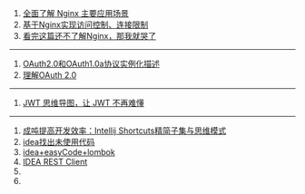 1. [全面了解 Nginx 主要应用场景](https://mp.weixin.qq.com/s/IsGZEVAIX3M1ynXf0C1IMQ)
1. [基于Nginx实现访问控制、连接限制](https://mp.weixin.qq.com/s/jG82GeeVyRWzaE2sRlyPYg)
1. [看完这篇还不了解Nginx，那我就哭了](https://mp.weixin.qq.com/s/mc9vkWvv4LHUc2YZMOBIvQ)
---
1. [OAuth2.0和OAuth1.0a协议实例化描述](https://www.jianshu.com/p/95ecbbb3a7c7)
1. [理解OAuth 2.0](http://www.ruanyifeng.com/blog/2014/05/oauth_2_0.html)
---
1. [JWT 思维导图，让 JWT 不再难懂](https://mp.weixin.qq.com/s/rhZ6qvNZ6xEMoOZ23pP54w)
---
1. [成吨提高开发效率：Intellij Shortcuts精简子集与思维模式](https://segmentfault.com/a/1190000006013097)
1. [idea找出未使用代码](https://mp.weixin.qq.com/s/o2SMUJn9JRY6lyMLXWeQdg)
1. [idea+easyCode+lombok](https://mp.weixin.qq.com/s/yg5EWvlwRLkj_6mvMsVRJA)
1. [IDEA REST Client](https://mp.weixin.qq.com/s/ZUd5KUw12vdLusEGmGAFhQ)
1. []()
1. []()